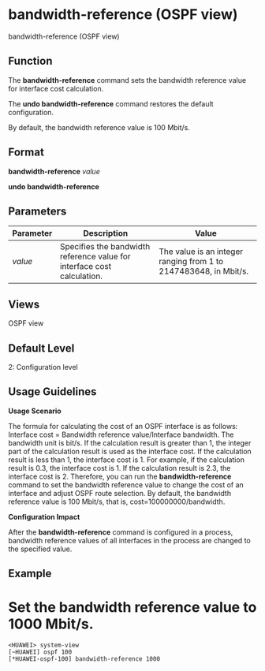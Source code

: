 bandwidth-reference (OSPF view)
===============================

bandwidth-reference (OSPF view)

Function
--------



The **bandwidth-reference** command sets the bandwidth reference value for interface cost calculation.

The **undo bandwidth-reference** command restores the default configuration.



By default, the bandwidth reference value is 100 Mbit/s.


Format
------

**bandwidth-reference** *value*

**undo bandwidth-reference**


Parameters
----------

| Parameter | Description | Value |
| --- | --- | --- |
| *value* | Specifies the bandwidth reference value for interface cost calculation. | The value is an integer ranging from 1 to 2147483648, in Mbit/s. |



Views
-----

OSPF view


Default Level
-------------

2: Configuration level


Usage Guidelines
----------------

**Usage Scenario**

The formula for calculating the cost of an OSPF interface is as follows: Interface cost = Bandwidth reference value/Interface bandwidth. The bandwidth unit is bit/s. If the calculation result is greater than 1, the integer part of the calculation result is used as the interface cost. If the calculation result is less than 1, the interface cost is 1. For example, if the calculation result is 0.3, the interface cost is 1. If the calculation result is 2.3, the interface cost is 2. Therefore, you can run the **bandwidth-reference** command to set the bandwidth reference value to change the cost of an interface and adjust OSPF route selection. By default, the bandwidth reference value is 100 Mbit/s, that is, cost=100000000/bandwidth.

**Configuration Impact**

After the **bandwidth-reference** command is configured in a process, bandwidth reference values of all interfaces in the process are changed to the specified value.


Example
-------

# Set the bandwidth reference value to 1000 Mbit/s.
```
<HUAWEI> system-view
[~HUAWEI] ospf 100
[*HUAWEI-ospf-100] bandwidth-reference 1000

```
